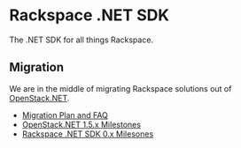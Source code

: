 # Rackspace .NET SDK
The .NET SDK for all things Rackspace.

## Migration
We are in the middle of migrating Rackspace solutions out of [OpenStack.NET](https://github.com/openstacknetsdk/openstack.net).

* [Migration Plan and FAQ](https://github.com/openstacknetsdk/openstack.net/wiki/Rackspace-and-OpenStack.NET)
* [OpenStack.NET 1.5.x Milestones](https://github.com/openstacknetsdk/openstack.net/milestones)
* [Rackspace .NET SDK 0.x Milesones](https://github.com/rackspace/rackspace.net/milestones)
